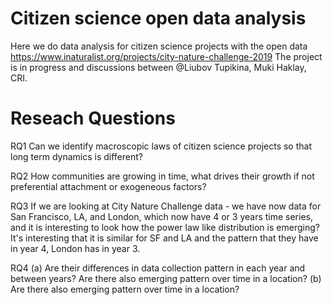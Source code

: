 # Citizen science open data analysis
Here we do data analysis for citizen science projects with the open data https://www.inaturalist.org/projects/city-nature-challenge-2019
The project is in progress and discussions between @Liubov Tupikina, Muki Haklay, CRI.


# Reseach Questions

RQ1 Can we identify macroscopic laws of citizen science projects so that long term dynamics is different?

RQ2 How communities are growing in time, what drives their growth if not preferential attachment or exogeneous factors?

RQ3 If we are looking at City Nature Challenge data - we have now  data for San Francisco, LA, and London, which now have 4 or 3 years time series, and it is interesting to look how the power law like distribution is emerging? 
It's interesting that it is similar for SF and LA and the pattern that they have in year 4, London has in year 3. 

RQ4 (a) Are their differences in data collection pattern in each year and between years? Are there also emerging pattern over time in a location? 
(b) Are there also emerging pattern over time in a location? 
